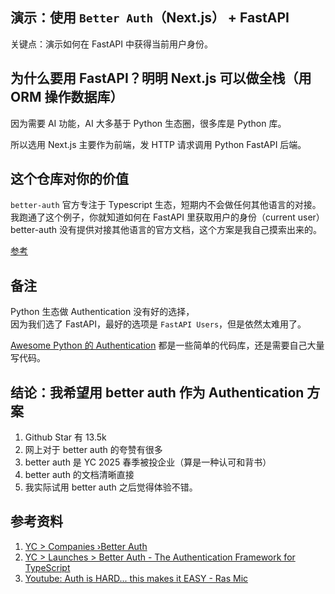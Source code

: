 ## 演示：使用 `Better Auth`（Next.js） + FastAPI
关键点：演示如何在 FastAPI 中获得当前用户身份。  

## 为什么要用 FastAPI？明明 Next.js 可以做全栈（用 ORM 操作数据库）
因为需要 AI 功能，AI 大多基于 Python 生态圈，很多库是 Python 库。   

所以选用 Next.js 主要作为前端，发 HTTP 请求调用 Python FastAPI 后端。     

## 这个仓库对你的价值
`better-auth` 官方专注于 Typescript 生态，短期内不会做任何其他语言的对接。   
我跑通了这个例子，你就知道如何在 FastAPI 里获取用户的身份（current user）  
better-auth 没有提供对接其他语言的官方文档，这个方案是我自己摸索出来的。   

[参考](https://github.com/better-auth/better-auth/issues/2685)

## 备注
Python 生态做 Authentication 没有好的选择，   
因为我们选了 FastAPI，最好的选项是 `FastAPI Users`，但是依然太难用了。

[Awesome Python 的 Authentication](https://github.com/vinta/awesome-python?tab=readme-ov-file#authentication) 都是一些简单的代码库，还是需要自己大量写代码。  

## 结论：我希望用 better auth 作为 Authentication 方案
1. Github Star 有 13.5k
2. 网上对于 better auth 的夸赞有很多
3. better auth 是 YC 2025 春季被投企业（算是一种认可和背书）
4. better auth 的文档清晰直接
5. 我实际试用 better auth 之后觉得体验不错。   

## 参考资料
1. [YC > Companies ›Better Auth](https://www.ycombinator.com/companies/better-auth)
1. [YC > Launches > Better Auth - The Authentication Framework for TypeScript](https://www.ycombinator.com/launches/NUm-better-auth-the-authentication-framework-for-typescript)
1. [Youtube: Auth is HARD... this makes it EASY - Ras Mic](https://www.youtube.com/watch?v=QurjwJHCoHQ)

<!-- # Demo: use `better-auth`(Next.js) with FastAPI

## Why Next.js + FastAPI? instead of just using Next.js alone
a lot of AI lib are in Python ecosystem, I want to build a "AI Chatbot Web App",   
so using Python would be a great idea.   

## Value
 -->
